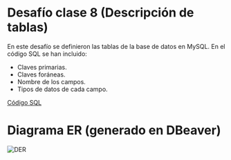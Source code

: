 # Desafío clase 8 (Descripción de tablas)

En este desafío se definieron las tablas de la base de datos en MySQL. En el código SQL se han incluido:

* Claves primarias.
* Claves foráneas.
* Nombre de los campos.
* Tipos de datos de cada campo.

<a href="https://github.com/GomezFrannco/desafio-clase-8/blob/master/desafio-clase-8/Parking-System.sql">Código SQL</a>

# Diagrama ER (generado en DBeaver)

![DER](https://raw.githubusercontent.com/GomezFrannco/desafio-clase-8/master/desafio-clase-8/img/PARKING_SYSTEM.png)